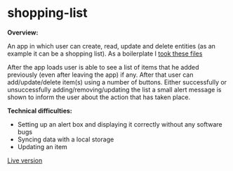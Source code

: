 # shopping-list

**Overview:**

An app in which user can create, read, update and delete entities (as an example it can be a shopping list).
As a boilerplate I [took these files](https://github.com/john-smilga/react-projects/tree/master/13-stripe-submenus/setup)

After the app loads user is able to see a list of items that he added previously (even after leaving the app) if any. 
After that user can add/update/delete item(s) using a number of buttons.
Either successfully or unsuccessfully adding/removing/updating the list a small alert message is shown to inform the user about the action that has taken place.

**Technical difficulties:**

* Setting up an alert box and displaying it correctly without any software bugs
* Syncing data with a local storage
* Updating an item

[Live version](https://oleh-shopping-list.netlify.app/)

